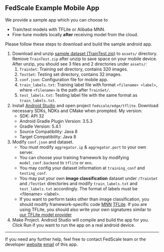 ## FedScale Example Mobile App

We provide a sample app which you can choose to 
- Train/test models with TFLite or Alibaba MNN.
- Fine-tune models locally **after** receiving model from the cloud.

Please follow these steps to download and build the sample android app.

1. Download and unzip [sample dataset (TrainTest.zip)](https://drive.google.com/file/d/1nfi3SVzjaE0LPxwj_5DNdqi6rK7BU8kb/view?usp=sharing) to `assets/` directory. Remove `TrainTest.zip` after unzip to save space on your mobile device. After unzip, you should see 3 files and 2 directories under `assets/`:
   1. `TrainSet`: Training set directory, contains 320 images.
   2. `TestSet`: Testing set directory, contains 32 images.
   3. `conf.json`: Configuration file for mobile app.
   4. `train_labels.txt`: Training label file with format `<filename> <label>`, where `<filename>` is the path after `TrainSet/`.
   5. `test_labels.txt`: Testing label file with the same format as `train_labels.txt`.
2. Install [Android Studio](https://developer.android.com/studio) and open project `fedscale/edge/tflite`. Download necessary SDKs, NDKs and CMake when prompted. My version:
    - SDK: API 32
    - Android Gradle Plugin Version: 3.5.3
    - Gradle Version: 5.4.1
    - Source Compatibility: Java 8
    - Target Compatibility: Java 8
3. Modify `conf.json` and dataset.
   - You must modify `aggregator.ip` & `aggregator.port` to your own server.
   - You can choose your training framework by modifying `model_conf.backend` to `tflite` or `mnn`.
   - You may config your dataset information at `training_conf` and `testing_conf`.
   - You may put your own **image classification** dataset under `/TrainSet` and `/TestSet` directories and modify `train_labels.txt` and `test_labels.txt` accordingly. The format of labels must be \<filename\> \<label\>.
   - If you want to perform tasks other than image classification, you should modify framework-specific code [MNN](https://github.com/SymbioticLab/FedScale/fedscale/edge/android/app/src/main/java/com/fedscale/android/mnn) [TFLite](https://github.com/SymbioticLab/FedScale/fedscale/edge/android/app/src/main/java/com/fedscale/android/tflite). If you are using TFLite, you should also write your own signatures similar to [our TFLite model provider](https://github/com/SymbioticLab/FedScale/fedscale/cloud/internal/tflite_model_adapter.py)
4. Make Project. Android Studio will compile and build the app for you. Click Run if you want to run the app on a real android device.

----
If you need any further help, feel free to contact FedScale team or the developer [website](https://continue-revolution.github.io) [email](mailto:continuerevolution@gmail.com) of this app.
